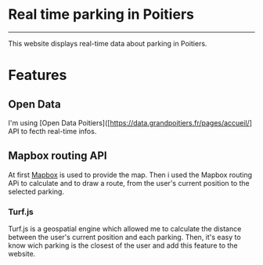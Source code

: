 # Real time parking in Poitiers
---

This website displays real-time data about parking in Poitiers.

# Features

## Open Data

I'm using [Open Data Poitiers]([https://data.grandpoitiers.fr/pages/accueil/] API to fecth real-time infos.

## Mapbox routing API

At first [Mapbox](https://www.mapbox.com/) is used to provide the map.
Then i used the Mapbox routing APi to calculate and to draw a route, from the user's current position to the selected parking.


### Turf.js

Turf.js is a geospatial engine which allowed me to calculate the distance between the user's current position and each parking. Then, it's easy to know wich parking is the closest of the user and add this feature to the website. 
